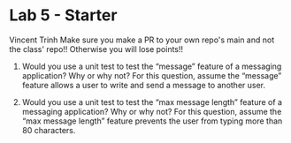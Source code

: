 # Lab 5 - Starter
Vincent Trinh
Make sure you make a PR to your own repo's main and not the class' repo!! Otherwise you will lose points!!


1) Would you use a unit test to test the “message” feature of a messaging application? Why or why not? For this question, assume the “message” feature allows a user to write and send a message to another user.

2) Would you use a unit test to test the “max message length” feature of a messaging application? Why or why not? For this question, assume the “max message length” feature prevents the user from typing more than 80 characters.
